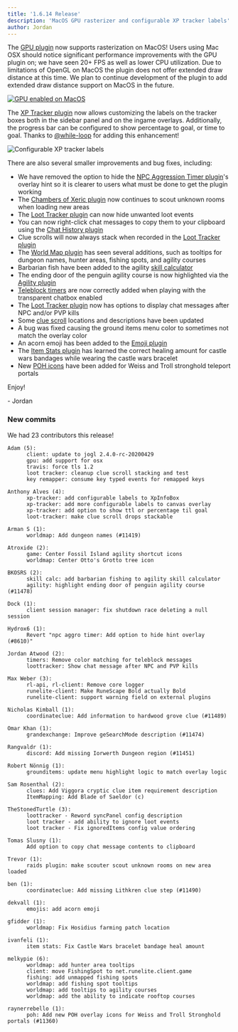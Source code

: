 ```yaml
---
title: '1.6.14 Release'
description: 'MacOS GPU rasterizer and configurable XP tracker labels'
author: Jordan
---
```


The [GPU plugin](https://github.com/runelite/runelite/wiki/GPU) now supports rasterization on MacOS! Users using Mac OSX
should notice significant performance improvements with the GPU plugin on; we have seen 20+ FPS as well as lower CPU
utilization. Due to limitations of OpenGL on MacOS the plugin does not offer extended draw distance at this time. We
plan to continue development of the plugin to add extended draw distance support on MacOS in the future.

[![GPU enabled on MacOS](/img/blog/1.6.14-Release/mac-gpu-rasterizer-small.png)](/img/blog/1.6.14-Release/mac-gpu-rasterizer.png)

The [XP Tracker plugin](https://github.com/runelite/runelite/wiki/XP-Tracker) now allows customizing the labels on
the tracker boxes both in the sidebar panel and on the ingame overlays. Additionally, the progress bar can be configured
to show percentage to goal, or time to goal. Thanks to [@while-loop](https://github.com/while-loop) for adding this
enhancement!

![Configurable XP tracker labels](/img/blog/1.6.14-Release/xp-tracker-customizable-labels.png)

There are also several smaller improvements and bug fixes, including:

- We have removed the option to hide the [NPC Aggression Timer
  plugin](https://github.com/runelite/runelite/wiki/NPC-Aggression-Timer)'s overlay hint so it is clearer to users what
  must be done to get the plugin working
- The [Chambers of Xeric plugin](https://github.com/runelite/runelite/wiki/Chambers-of-Xeric) now continues to scout
  unknown rooms when loading new areas
- The [Loot Tracker plugin](https://github.com/runelite/runelite/wiki/Loot-Tracker) can now hide unwanted loot events
- You can now right-click chat messages to copy them to your clipboard using the [Chat History
  plugin](https://github.com/runelite/runelite/wiki/Chat-History)
- Clue scrolls will now always stack when recorded in the [Loot Tracker
  plugin](https://github.com/runelite/runelite/wiki/Loot-Tracker)
- The [World Map plugin](https://github.com/runelite/runelite/wiki/World-Map) has seen several additions, such as
  tooltips for dungeon names, hunter areas, fishing spots, and agility courses
- Barbarian fish have been added to the agility [skill
  calculator](https://github.com/runelite/runelite/wiki/Skill-Calculator)
- The ending door of the penguin agility course is now highlighted via the [Agility
  plugin](https://github.com/runelite/runelite/wiki/Agility)
- [Teleblock timers](https://github.com/runelite/runelite/wiki/Timers) are now correctly added when playing with the
  transparent chatbox enabled
- The [Loot Tracker plugin](https://github.com/runelite/runelite/wiki/Loot-Tracker) now has options to display chat
  messages after NPC and/or PVP kills
- Some [clue scroll](https://github.com/runelite/runelite/wiki/Clue-Scroll) locations and descriptions have been updated
- A bug was fixed causing the ground items menu color to sometimes not match the overlay color
- An acorn emoji has been added to the [Emoji plugin](https://github.com/runelite/runelite/wiki/Emojis)
- The [Item Stats plugin](https://github.com/runelite/runelite/wiki/Item-Stats) has learned the correct healing amount
  for castle wars bandages while wearing the castle wars bracelet
- New [POH icons](https://github.com/runelite/runelite/wiki/Player-owned-House) have been added for Weiss and Troll
  stronghold teleport portals

Enjoy!

\- Jordan

### New commits

We had 23 contributors this release!

```
Adam (5):
      client: update to jogl 2.4.0-rc-20200429
      gpu: add support for osx
      travis: force tls 1.2
      loot tracker: cleanup clue scroll stacking and test
      key remapper: consume key typed events for remapped keys

Anthony Alves (4):
      xp-tracker: add configurable labels to XpInfoBox
      xp-tracker: add more configurable labels to canvas overlay
      xp-tracker: add option to show ttl or percentage til goal
      loot-tracker: make clue scroll drops stackable

Arman S (1):
      worldmap: Add dungeon names (#11419)

Atroxide (2):
      game: Center Fossil Island agility shortcut icons
      worldmap: Center Otto's Grotto tree icon

BKOSRS (2):
      skill calc: add barbarian fishing to agility skill calculator
      agility: highlight ending door of penguin agility course (#11478)

Dock (1):
      client session manager: fix shutdown race deleting a null session

Hydrox6 (1):
      Revert "npc aggro timer: Add option to hide hint overlay (#8610)"

Jordan Atwood (2):
      timers: Remove color matching for teleblock messages
      loottracker: Show chat message after NPC and PVP kills

Max Weber (3):
      rl-api, rl-client: Remove core logger
      runelite-client: Make RuneScape Bold actually Bold
      runelite-client: support warning field on external plugins

Nicholas Kimball (1):
      coordinateclue: Add information to hardwood grove clue (#11489)

Omar Khan (1):
      grandexchange: Improve geSearchMode description (#11474)

Rangvaldr (1):
      discord: Add missing Iorwerth Dungeon region (#11451)

Robert Nönnig (1):
      grounditems: update menu highlight logic to match overlay logic

Sam Rosenthal (2):
      clues: Add Viggora cryptic clue item requirement description
      ItemMapping: Add Blade of Saeldor (c)

TheStonedTurtle (3):
      loottracker - Reword syncPanel config description
      loot tracker - add ability to ignore loot events
      loot tracker - Fix ignoredItems config value ordering

Tomas Slusny (1):
      Add option to copy chat message contents to clipboard

Trevor (1):
      raids plugin: make scouter scout unknown rooms on new area loaded

ben (1):
      coordinateclue: Add missing Lithkren clue step (#11490)

dekvall (1):
      emojis: add acorn emoji

gfidder (1):
      worldmap: Fix Hosidius farming patch location

ivanfeli (1):
      item stats: Fix Castle Wars bracelet bandage heal amount

melkypie (6):
      worldmap: add hunter area tooltips
      client: move FishingSpot to net.runelite.client.game
      fishing: add unmapped fishing spots
      worldmap: add fishing spot tooltips
      worldmap: add tooltips to agility courses
      worldmap: add the ability to indicate rooftop courses

raynerrebello (1):
      poh: Add new POH overlay icons for Weiss and Troll Stronghold portals (#11360)
```
